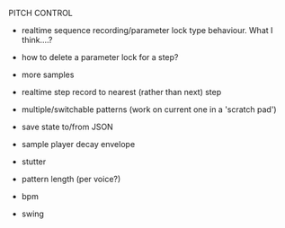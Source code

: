 PITCH CONTROL
- realtime sequence recording/parameter lock type behaviour. What I think....?
- how to delete a parameter lock for a step?

- more samples
- realtime step record to nearest (rather than next) step
- multiple/switchable patterns (work on current one in a 'scratch pad')
- save state to/from JSON
- sample player decay envelope
- stutter

- pattern length (per voice?)
- bpm
- swing
